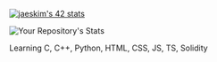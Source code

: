 [![jaeskim's 42 stats](https://badge42.herokuapp.com/api/stats/rboldini?darkmode=true&privacyEmail=false&privacyName=true)](https://github.com/JaeSeoKim/badge42)
</br>

![Your Repository's Stats](https://github-readme-stats.vercel.app/api?username=rboldini&show_icons=true)


Learning C, C++, Python, HTML, CSS, JS, TS, Solidity

